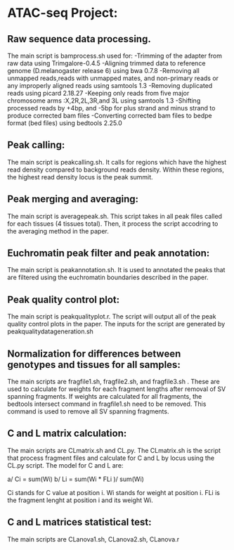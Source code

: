 # **ATAC-seq Project:**

## Raw sequence data processing. 

The main script is bamprocess.sh used for:
  -Trimming of the adapter from raw data using Trimgalore-0.4.5
  -Aligning trimmed data to reference genome (D.melanogaster release 6) using bwa 0.7.8
  -Removing all unmapped reads,reads with unmapped mates, and non-primary reads or any improperly aligned reads using samtools 1.3
  -Removing duplicated reads using picard 2.18.27
  -Keeping only reads from five major chromosome arms :X,2R,2L,3R,and 3L using samtools 1.3
  -Shifting processed reads by +4bp, and -5bp for plus strand and minus strand to produce corrected bam files
  -Converting corrected bam files to bedpe format (bed files) using bedtools 2.25.0

## Peak calling:

The main script is peakcalling.sh. It calls for regions which have the highest read density compared to background reads density. Within these regions, the highest read density locus is the peak summit.

## Peak merging and averaging:

The main script is averagepeak.sh. This script takes in all peak files called for each tissues (4 tissues total). Then, it process the script accodring to the averaging method in the paper. 

## Euchromatin peak filter and peak annotation: 

The main script is peakannotation.sh. It is used to annotated the peaks that are filtered using the euchromatin boundaries described in the paper. 

## Peak quality control plot:

The main script is peakqualityplot.r. The script will output all of the peak quality control plots in the paper. The inputs for the script are generated by peakqualitydatageneration.sh

## Normalization for differences between genotypes and tissues for all samples:

The main scripts are fragfile1.sh, fragfile2.sh, and fragfile3.sh . These are used to calculate for weights for each fragment lengths after removal of SV spanning fragments. If weights are calculated for all fragments, the bedtools intersect command in fragfile1.sh need to be removed. This command is used to remove all SV spanning fragments. 

## C and L matrix calculation:

The main scripts are CLmatrix.sh and CL.py. The CLmatrix.sh is the script that process fragment files and calculate for C and L by locus using the CL.py script. The model for C and L are:

a/ Ci = sum(Wi)
b/ Li = sum(Wi * FLi )/ sum(Wi)

Ci stands for C value at position i. Wi stands for weight at position i. FLi is the fragment lenght at position i and its weight Wi. 

## C and L matrices statistical test:

The main scripts are CLanova1.sh, CLanova2.sh, CLanova.r



